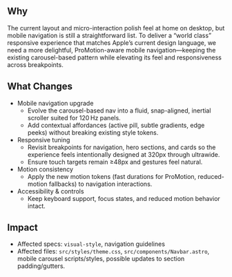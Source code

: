 ## Why

The current layout and micro-interaction polish feel at home on desktop, but mobile navigation is still a straightforward list. To deliver a “world class” responsive experience that matches Apple’s current design language, we need a more delightful, ProMotion-aware mobile navigation—keeping the existing carousel-based pattern while elevating its feel and responsiveness across breakpoints.

## What Changes

- Mobile navigation upgrade
  - Evolve the carousel-based nav into a fluid, snap-aligned, inertial scroller suited for 120 Hz panels.
  - Add contextual affordances (active pill, subtle gradients, edge peeks) without breaking existing style tokens.
- Responsive tuning
  - Revisit breakpoints for navigation, hero sections, and cards so the experience feels intentionally designed at 320px through ultrawide.
  - Ensure touch targets remain ≥48px and gestures feel natural.
- Motion consistency
  - Apply the new motion tokens (fast durations for ProMotion, reduced-motion fallbacks) to navigation interactions.
- Accessibility & controls
  - Keep keyboard support, focus states, and reduced motion behavior intact.

## Impact

- Affected specs: `visual-style`, navigation guidelines
- Affected files: `src/styles/theme.css`, `src/components/Navbar.astro`, mobile carousel scripts/styles, possible updates to section padding/gutters.
